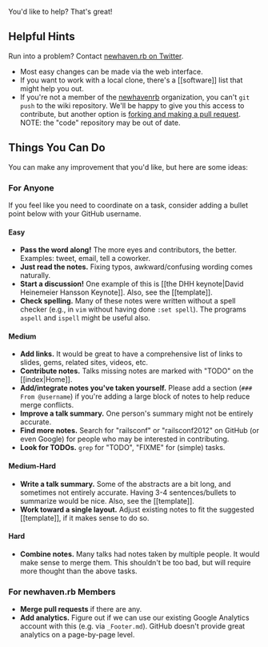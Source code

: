 You'd like to help?  That's great!

## Helpful Hints

Run into a problem?  Contact [newhaven.rb on Twitter](http://twitter.com/newhavenrb).

* Most easy changes can be made via the web interface.
* If you want to work with a local clone, there's a [[software]] list that might help you out.
* If you're not a member of the [newhavenrb](https://github.com/newhavenrb) organization, you can't `git push` to the wiki repository.  We'll be happy to give you this access to contribute, but another option is [forking and making a pull request](https://github.com/newhavenrb/railsconf2012).  NOTE: the "code" repository may be out of date.

## Things You Can Do

You can make any improvement that you'd like, but here are some ideas:

### For Anyone

If you feel like you need to coordinate on a task, consider adding a bullet point below with your GitHub username.

#### Easy

* **Pass the word along!**  The more eyes and contributors, the better.  Examples:  tweet, email, tell a coworker.
* **Just read the notes.**  Fixing typos, awkward/confusing wording comes naturally.
* **Start a discussion!**  One example of this is [[the DHH keynote|David Heinemeier Hansson Keynote]].  Also, see the [[template]].
* **Check spelling.**  Many of these notes were written without a spell checker (e.g., in `vim` without having done `:set spell`).  The programs `aspell` and `ispell` might be useful also.

#### Medium

* **Add links.**  It would be great to have a comprehensive list of links to slides, gems, related sites, videos, etc.
* **Contribute notes.**  Talks missing notes are marked with "TODO" on the [[index|Home]].
* **Add/integrate notes you've taken yourself.**  Please add a section (`### From @username`) if you're adding a large block of notes to help reduce merge conflicts.
* **Improve a talk summary.**  One person's summary might not be entirely accurate.
* **Find more notes.** Search for "railsconf" or "railsconf2012" on GitHub (or even Google) for people who may be interested in contributing.
* **Look for TODOs.** `grep` for "TODO", "FIXME" for (simple) tasks.

#### Medium-Hard

* **Write a talk summary.**  Some of the abstracts are a bit long, and sometimes not entirely accurate.  Having 3-4 sentences/bullets to summarize would be nice.  Also, see the [[template]].
* **Work toward a single layout.**  Adjust existing notes to fit the suggested [[template]], if it makes sense to do so.

#### Hard

* **Combine notes.**  Many talks had notes taken by multiple people.  It would make sense to merge them.  This shouldn't be too bad, but will require more thought than the above tasks.

### For newhaven.rb Members

* **Merge pull requests** if there are any.
* **Add analytics.** Figure out if we can use our existing Google Analytics account with this (e.g. via `_Footer.md`).  GitHub doesn't provide great analytics on a page-by-page level.
